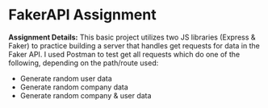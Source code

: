 # FakerAPI Assignment

**Assignment Details:** This basic project utilizes two JS libraries (Express & Faker) to practice building a server that handles get requests for data in the Faker API. I used Postman to test get all requests which do one of the following, depending on the path/route used:

* Generate random user data
* Generate random company data
* Generate random company & user data

